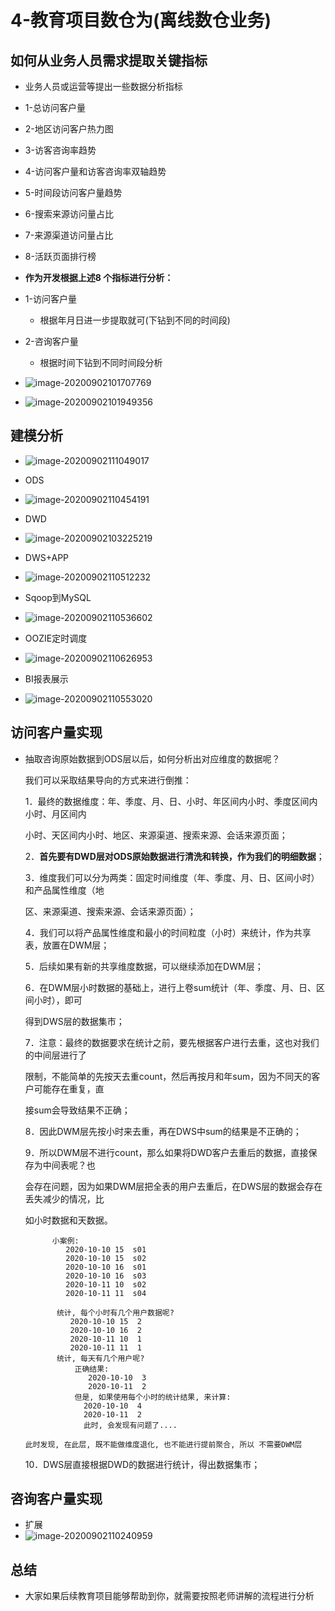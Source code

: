 # 4-教育项目数仓为(离线数仓业务)

## 如何从业务人员需求提取关键指标

* 业务人员或运营等提出一些数据分析指标
* 1-总访问客户量
* 2-地区访问客户热力图
* 3-访客咨询率趋势
* 4-访问客户量和访客咨询率双轴趋势
* 5-时间段访问客户量趋势
* 6-搜索来源访问量占比
* 7-来源渠道访问量占比
* 8-活跃页面排行榜
* **作为开发根据上述8 个指标进行分析：**
* 1-访问客户量
  * 根据年月日进一步提取就可(下钻到不同的时间段)
* 2-咨询客户量
  * 根据时间下钻到不同时间段分析
* ![image-20200902101707769](04-教育项目数仓(离线数仓业务).assets/image-20200902101707769.png)

* ![image-20200902101949356](04-教育项目数仓(离线数仓业务).assets/image-20200902101949356.png)

## 建模分析

* ![image-20200902111049017](04-教育项目数仓(离线数仓业务).assets/image-20200902111049017.png)

* ODS
* ![image-20200902110454191](04-教育项目数仓(离线数仓业务).assets/image-20200902110454191.png)
* DWD
* ![image-20200902103225219](04-教育项目数仓(离线数仓业务).assets/image-20200902103225219.png)
* DWS+APP
* ![image-20200902110512232](04-教育项目数仓(离线数仓业务).assets/image-20200902110512232.png)
* Sqoop到MySQL
* ![image-20200902110536602](04-教育项目数仓(离线数仓业务).assets/image-20200902110536602.png)
* OOZIE定时调度
* ![image-20200902110626953](04-教育项目数仓(离线数仓业务).assets/image-20200902110626953.png)
* BI报表展示
* ![image-20200902110553020](04-教育项目数仓(离线数仓业务).assets/image-20200902110553020.png)

## 访问客户量实现

* 抽取咨询原始数据到ODS层以后，如何分析出对应维度的数据呢？ 

  我们可以采取结果导向的方式来进行倒推： 

  1．最终的数据维度：年、季度、月、日、小时、年区间内小时、季度区间内小时、月区间内 

  小时、天区间内小时、地区、来源渠道、搜索来源、会话来源页面； 

  2．**首先要有DWD层对ODS原始数据进行清洗和转换，作为我们的明细数据**； 

  3．维度我们可以分为两类：固定时间维度（年、季度、月、日、区间小时）和产品属性维度（地 

  区、来源渠道、搜索来源、会话来源页面）； 

  4．我们可以将产品属性维度和最小的时间粒度（小时）来统计，作为共享表，放置在DWM层； 

  5．后续如果有新的共享维度数据，可以继续添加在DWM层； 

  6．在DWM层小时数据的基础上，进行上卷sum统计（年、季度、月、日、区间小时），即可 

  得到DWS层的数据集市； 

  7．注意：最终的数据要求在统计之前，要先根据客户进行去重，这也对我们的中间层进行了 

  限制，不能简单的先按天去重count，然后再按月和年sum，因为不同天的客户可能存在重复，直 

  接sum会导致结果不正确； 

  8．因此DWM层先按小时来去重，再在DWS中sum的结果是不正确的； 

  9．所以DWM层不进行count，那么如果将DWD客户去重后的数据，直接保存为中间表呢？也 

  会存在问题，因为如果DWM层把全表的用户去重后，在DWS层的数据会存在丢失减少的情况，比 

  如小时数据和天数据。 

  ``` properties
  		小案例: 
           2020-10-10 15  s01  
           2020-10-10 15  s02
           2020-10-10 16  s01
           2020-10-10 16  s03
           2020-10-11 10  s02
           2020-10-11 11  s04
           
         统计, 每个小时有几个用户数据呢?
            2020-10-10 15  2
            2020-10-10 16  2
            2020-10-11 10  1
            2020-10-11 11  1
         统计, 每天有几个用户呢? 
             正确结果:
                2020-10-10  3
                2020-10-11  2
             但是, 如果使用每个小时的统计结果, 来计算:
               2020-10-10  4
               2020-10-11  2
               此时, 会发现有问题了....
               
  此时发现, 在此层, 既不能做维度退化, 也不能进行提前聚合, 所以 不需要DWM层
  ```
  
  
  
  10．DWS层直接根据DWD的数据进行统计，得出数据集市；

## 咨询客户量实现

* 扩展
* ![image-20200902110240959](04-教育项目数仓(离线数仓业务).assets/image-20200902110240959.png)

## 总结

* 大家如果后续教育项目能够帮助到你，就需要按照老师讲解的流程进行分析

